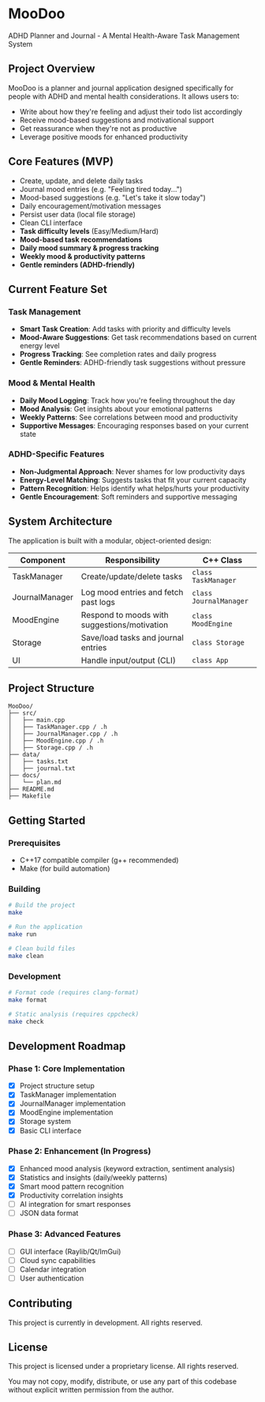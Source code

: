 # MooDoo
ADHD Planner and Journal - A Mental Health-Aware Task Management System

## Project Overview
MooDoo is a planner and journal application designed specifically for people with ADHD and mental health considerations. It allows users to:
- Write about how they're feeling and adjust their todo list accordingly
- Receive mood-based suggestions and motivational support
- Get reassurance when they're not as productive
- Leverage positive moods for enhanced productivity

## Core Features (MVP)
- Create, update, and delete daily tasks
- Journal mood entries (e.g. "Feeling tired today...")
- Mood-based suggestions (e.g. "Let's take it slow today")
- Daily encouragement/motivation messages
- Persist user data (local file storage)
- Clean CLI interface
- **Task difficulty levels** (Easy/Medium/Hard)
- **Mood-based task recommendations**
- **Daily mood summary & progress tracking**
- **Weekly mood & productivity patterns**
- **Gentle reminders (ADHD-friendly)**

## Current Feature Set

### Task Management
- **Smart Task Creation**: Add tasks with priority and difficulty levels
- **Mood-Aware Suggestions**: Get task recommendations based on current energy level
- **Progress Tracking**: See completion rates and daily progress
- **Gentle Reminders**: ADHD-friendly task suggestions without pressure

### Mood & Mental Health
- **Daily Mood Logging**: Track how you're feeling throughout the day
- **Mood Analysis**: Get insights about your emotional patterns
- **Weekly Patterns**: See correlations between mood and productivity
- **Supportive Messages**: Encouraging responses based on your current state

### ADHD-Specific Features
- **Non-Judgmental Approach**: Never shames for low productivity days
- **Energy-Level Matching**: Suggests tasks that fit your current capacity
- **Pattern Recognition**: Helps identify what helps/hurts your productivity
- **Gentle Encouragement**: Soft reminders and supportive messaging

##  System Architecture
The application is built with a modular, object-oriented design:

| Component | Responsibility | C++ Class |
|-----------|----------------|-----------|
| TaskManager | Create/update/delete tasks | `class TaskManager` |
| JournalManager | Log mood entries and fetch past logs | `class JournalManager` |
| MoodEngine | Respond to moods with suggestions/motivation | `class MoodEngine` |
| Storage | Save/load tasks and journal entries | `class Storage` |
| UI | Handle input/output (CLI) | `class App` |

## Project Structure
```
MooDoo/
├── src/
│   ├── main.cpp
│   ├── TaskManager.cpp / .h
│   ├── JournalManager.cpp / .h
│   ├── MoodEngine.cpp / .h
│   ├── Storage.cpp / .h
├── data/
│   ├── tasks.txt
│   ├── journal.txt
├── docs/
│   └── plan.md
├── README.md
├── Makefile
```

## Getting Started

### Prerequisites
- C++17 compatible compiler (g++ recommended)
- Make (for build automation)

### Building
```bash
# Build the project
make

# Run the application
make run

# Clean build files
make clean
```

### Development
```bash
# Format code (requires clang-format)
make format

# Static analysis (requires cppcheck)
make check
```

##  Development Roadmap

### Phase 1: Core Implementation
- [x] Project structure setup
- [x] TaskManager implementation
- [x] JournalManager implementation
- [x] MoodEngine implementation
- [x] Storage system
- [x] Basic CLI interface

### Phase 2: Enhancement (In Progress)
- [x] Enhanced mood analysis (keyword extraction, sentiment analysis)
- [x] Statistics and insights (daily/weekly patterns)
- [x] Smart mood pattern recognition
- [x] Productivity correlation insights
- [ ] AI integration for smart responses
- [ ] JSON data format

### Phase 3: Advanced Features
- [ ] GUI interface (Raylib/Qt/ImGui)
- [ ] Cloud sync capabilities
- [ ] Calendar integration
- [ ] User authentication

## Contributing
This project is currently in development. All rights reserved.

## License
This project is licensed under a proprietary license. All rights reserved.

You may not copy, modify, distribute, or use any part of this codebase without explicit written permission from the author.
